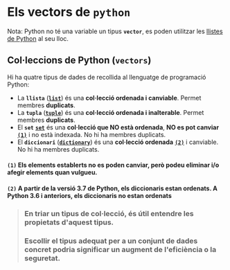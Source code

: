 # Els vectors de **```python```**

Nota: Python no té una variable un tipus **```vector```**, es poden utilitzar les [llistes de Python](https://www.w3schools.com/python/python_lists.asp) al seu lloc.

## Col·leccions de Python (**```vectors```**)

Hi ha quatre tipus de dades de recollida al llenguatge de programació Python:

* La **```llista```** ([**```list```**](https://www.w3schools.com/python/python_lists.asp)) és una **col·lecció ordenada i canviable**. Permet membres **duplicats**.
* La **```tupla```** ([**```tuple```**](https://www.w3schools.com/python/python_tuples.asp)) és una **col·lecció ordenada i inalterable**. Permet membres **duplicats**.
* El **```set```** [**``set``**](https://www.w3schools.com/python/python_sets.asp) és una **col·lecció que NO està ordenada**, **NO es pot canviar** [**```(1)```**](./README.md#1-els-elements-establerts-no-es-poden-canviar-però-podeu-eliminar-io-afegir-elements-quan-vulgueu) i no està indexada. No hi ha membres duplicats.
* El **```diccionari```** ([**```dictionary```**](https://www.w3schools.com/python/python_dictionaries.asp)) és una **col·lecció ordenada** [**```(2)```**](./README.md#2-a-partir-de-la-versió-37-de-python-els-diccionaris-estan-ordenats-a-python-36-i-anteriors-els-diccionaris-no-estan-ordenats) i canviable. No hi ha membres duplicats.

#### **```(1)```** Els elements establerts no es poden canviar, però podeu eliminar i/o afegir elements quan vulgueu.
#### **```(2)```** A partir de la versió 3.7 de Python, els diccionaris estan ordenats. A Python 3.6 i anteriors, els diccionaris no estan ordenats

> ### En triar un **tipus de col·lecció**, és útil entendre les propietats d'aquest tipus.
> 
> ### Escollir el tipus adequat per a un conjunt de dades concret podria significar un augment de l'eficiència o la seguretat.
